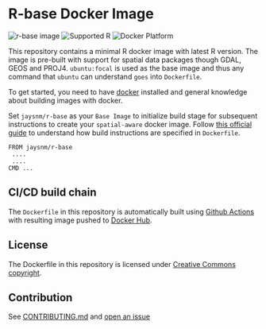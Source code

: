 # R-base Docker Image  

![r-base image](https://github.com/jaysnm/r-base/actions/workflows/build-push.yaml/badge.svg)
![Supported R](https://img.shields.io/badge/R-latest-blue?style=plastic&logo=R)
![Docker Platform](https://img.shields.io/badge/Docker-latest-blue?style=plastic&logo=docker)  

This repository contains a minimal R docker image with latest R version. The image is pre-built with support for spatial data packages though GDAL, GEOS and PROJ4. `ubuntu:focal` is used as the base image and thus any command that `ubuntu` can understand `goes` into `Dockerfile`.

To get started, you need to have [docker](https://docs.docker.com/engine/install/) installed and general knowledge about building images with docker.  

Set `jaysnm/r-base` as your `Base Image` to initialize build stage for subsequent instructions to create your `spatial-aware` docker image. Follow [this official guide](https://docs.docker.com/engine/reference/builder/#from) to understand how build instructions are specified in `Dockerfile`.

```
FROM jaysnm/r-base
 ....
 ....
CMD ...
```

## CI/CD build chain  

The `Dockerfile` in this repository is automatically built using [Github Actions](https://docs.github.com/en/actions) with resulting image pushed to [Docker Hub](https://hub.docker.com/r/jaysnm/r-base).

## License  

The Dockerfile in this repository is licensed under [Creative Commons copyright](https://github.com/jaysnm/r-base/License).

## Contribution  

See [CONTRIBUTING.md](https://github.com/jaysnm/r-base/CONTRIBUTING.md) and [open an issue](https://github.com/jaysnm/r-base/issues)
